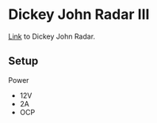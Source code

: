# Dickey John Radar III
[Link](http://www.dickey-john.com/support/radar-iii/) to Dickey John Radar.

## Setup
Power
- 12V
- 2A
- OCP
